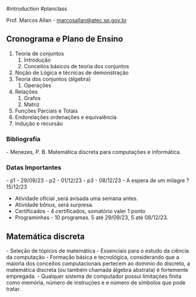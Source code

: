 #introduction #planclass 

Prof. Marcos Allan - marcosallan@atec.sp.gov.br

<h2>Cronograma e Plano de Ensino</h2>
<ol>
  <li>Teoria de conjuntos
    <ol>
      <li>Introdução</li>
      <li>Conceitos básicos de teoria dos conjuntos</li>
    </ol>
  </li>
  <li>Noção de Lógica e técnicas de demonstração</li>
  <li>Teoria dos conjuntos (álgebra)
    <ol>
      <li>Operações</li>
    </ol>
  </li>
  <li> Relações
	  <ol>
		  <li>Grafos</li>
		  <li>Matriz</li>
	  </ol>
  </li>
  <li> Funções Parciais e Totais </li>
  <li> Endorelações ordenações e equivalência </li>
  <li> Indução e recursão </li>
</ol>

<h3> Bibliografia </h3>
- Menezes, P. B. Matemática discreta para computações e informática.

<h3> Datas Importantes </h3>
- p1 - 29/09/23
- p2 -  01/12/23
- p3 - 08/12/23
- A espera de um milagre ? 15/12/23

* Atividade oficial ,será avisada uma semana antes.
* Atividade bônus, será surpresa.
* Certificados - 4 certificados, somatório valer 1 ponto
* Programinhas - 10 programas. 5 até 29/09/23, 5 até 08/12/23. 

<h2>Matemática discreta</h2>
- Seleção de tópicos de matemática
- Essenciais para o estudo da ciência da computação
- Formação básica e tecnológica, considerando que a maioria dos conceitos computacionais pertecem ao domínio do discreto, a matemática discreta (ou também chamada álgebra abstrata) é fortemente empregada.
- Qualquer sistema de computador possui limitações finita como memória, número de instruções e e número de simbolos que pode tratar. 